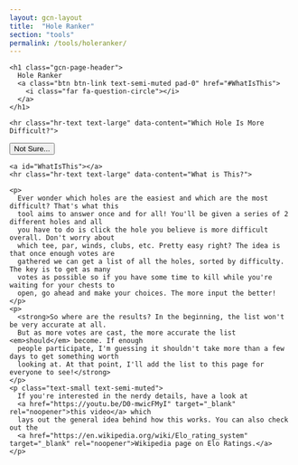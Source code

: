 ```yaml
---
layout: gcn-layout
title:  "Hole Ranker"
section: "tools"
permalink: /tools/holeranker/
---
```


<div class="row">

  <div class="col-lg-8 col-lg-offset-2 col-md-10 col-md-offset-1 col-sm-12">

    <h1 class="gcn-page-header">
      Hole Ranker
      <a class="btn btn-link text-semi-muted pad-0" href="#WhatIsThis">
        <i class="far fa-question-circle"></i>
      </a>
    </h1>

    <hr class="hr-text text-large" data-content="Which Hole Is More Difficult?">

  </div>

</div>

<div class="hole-ranker-scenario-container">
  <div id="busy-spinner" class="row hidden">
    <div class="col-xs-12">
      <div class="orbit-spinner spinner-centered">
        <div class="orbit"></div>
        <div class="orbit"></div>
        <div class="orbit"></div>
      </div>
    </div>
  </div>
  <button id="skip-scenario-btn" type="button" class="btn btn-default btn-slim">Not Sure...</button>
  <div id="scenario-content"></div>
</div>

<div class="row">

  <div class="col-lg-8 col-lg-offset-2 col-md-10 col-md-offset-1 col-sm-12">

    <a id="WhatIsThis"></a>
    <hr class="hr-text text-large" data-content="What is This?">

    <p>
      Ever wonder which holes are the easiest and which are the most difficult? That's what this
      tool aims to answer once and for all! You'll be given a series of 2 different holes and all
      you have to do is click the hole you believe is more difficult overall. Don't worry about
      which tee, par, winds, clubs, etc. Pretty easy right? The idea is that once enough votes are
      gathered we can get a list of all the holes, sorted by difficulty. The key is to get as many
      votes as possible so if you have some time to kill while you're waiting for your chests to
      open, go ahead and make your choices. The more input the better!
    </p>
    <p>
      <strong>So where are the results? In the beginning, the list won't be very accurate at all.
      But as more votes are cast, the more accurate the list <em>should</em> become. If enough
      people participate, I'm guessing it shouldn't take more than a few days to get something worth
      looking at. At that point, I'll add the list to this page for everyone to see!</strong>
    </p>
    <p class="text-small text-semi-muted">
      If you're interested in the nerdy details, have a look at
      <a href="https://youtu.be/D0-mwicFMyI" target="_blank" rel="noopener">this video</a> which
      lays out the general idea behind how this works. You can also check out the
      <a href="https://en.wikipedia.org/wiki/Elo_rating_system" target="_blank" rel="noopener">Wikipedia page on Elo Ratings.</a>
    </p>

  </div>

</div>
